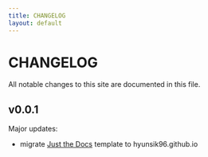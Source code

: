 ```yaml
---
title: CHANGELOG
layout: default
---
```


# CHANGELOG

All notable changes to this site are documented in this file.


## v0.0.1

Major updates:
- migrate [Just the Docs] template to hyunsik96.github.io


[Just the Docs]: https://just-the-docs.github.io/just-the-docs/